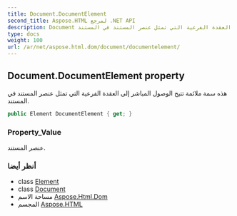 ```yaml
---
title: Document.DocumentElement
second_title: Aspose.HTML لمرجع .NET API
description: Document ملكية. هذه سمة ملائمة تتيح الوصول المباشر إلى العقدة الفرعية التي تمثل عنصر المستند في المستند.
type: docs
weight: 100
url: /ar/net/aspose.html.dom/document/documentelement/
---
```

## Document.DocumentElement property

هذه سمة ملائمة تتيح الوصول المباشر إلى العقدة الفرعية التي تمثل عنصر المستند في المستند.

```csharp
public Element DocumentElement { get; }
```

### Property_Value

عنصر المستند.

### أنظر أيضا

* class [Element](../../element/)
* class [Document](../)
* مساحة الاسم [Aspose.Html.Dom](../../document/)
* المجسم [Aspose.HTML](../../../)


